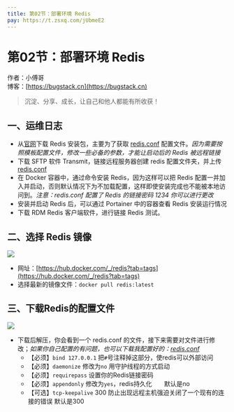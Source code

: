 ```yaml
---
title: 第02节：部署环境 Redis
pay: https://t.zsxq.com/jUbmeE2
---
```


# 第02节：部署环境 Redis

作者：小傅哥
<br/>博客：[https://bugstack.cn](https://bugstack.cn)

>沉淀、分享、成长，让自己和他人都能有所收获！

## 一、运维日志

- 从[官网](http://www.redis.cn/download.html)下载 Redis 安装包，主要为了获取 [redis.conf](https://codechina.csdn.net/KnowledgePlanet/Lottery/-/blob/master/doc/assets/redis/redis.conf) 配置文件。*因为需要按照模板配置文件，修改一些必备的参数，才能让启动后的 Redis 被远程链接*
- 下载 SFTP 软件 Transmit，链接远程服务器创建 redis 配置文件夹，并上传 [redis.conf](https://codechina.csdn.net/KnowledgePlanet/Lottery/-/blob/master/doc/assets/redis/redis.conf)
- 在 Docker 容器中，通过命令安装 Redis，因为这样可以把 Redis 配置一并加入并启动，否则默认情况下为不加载配置，这样即使安装完成也不能被本地访问到。*注意：redis.conf 配置了 Redis 的链接密码 1234 你可以进行更改*
- 安装并启动 Redis 后，可以通过 Portainer 中的容器查看 Redis 安装运行情况
- 下载 RDM Redis 客户端软件，进行链接 Redis 测试。

## 二、选择 Redis 镜像

![](/images/article/project/lottery/Part-5/2-01.png)

- 网址：[https://hub.docker.com/_/redis?tab=tags](https://hub.docker.com/_/redis?tab=tags)
- 选择最新的镜像文件：`docker pull redis:latest`

## 三、下载Redis的配置文件

![](/images/article/project/lottery/Part-5/2-02.png)

- 下载后解压，你会看到一个 redis.conf 的文件，接下来需要对文件进行修改；*如果你自己配置的有问题，也可以下载我配置好的：[redis.conf](https://codechina.csdn.net/KnowledgePlanet/Lottery/-/blob/master/doc/assets/redis/redis.conf)*
     - 【必须】`bind 127.0.0.1` 把`#`号注释掉这部分，使redis可以外部访问
     - 【必须】`daemonize` 修改为`no` 用守护线程的方式启动
     - 【必须】`requirepass` 设置你的Redis链接密码
     - 【必须】`appendonly` 修改为`yes`，redis持久化　　默认是no
     - 【可选】`tcp-keepalive` 300 防止出现远程主机强迫关闭了一个现有的连接的错误 默认是300